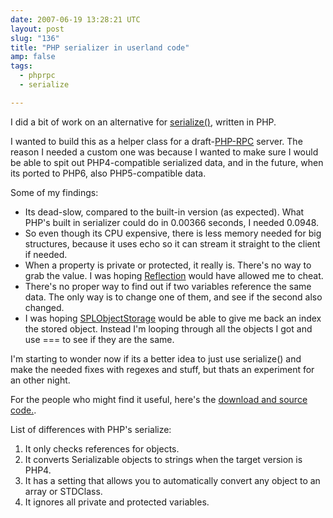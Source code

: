 ```yaml
---
date: 2007-06-19 13:28:21 UTC
layout: post
slug: "136"
title: "PHP serializer in userland code"
amp: false
tags:
  - phprpc
  - serialize

---
```

<p>
  I did a bit of work on an alternative for <a href="http://www.php.net/serialize">serialize()</a>, written in PHP.</p>

<p>I wanted to build this as a helper class for a draft-<a href="http://evertpot.com/133">PHP-RPC</a> server. The reason I needed a custom one was because I wanted to make sure I would be able to spit out PHP4-compatible serialized data, and in the future, when its ported to PHP6, also PHP5-compatible data.</p>

<p>Some of my findings:</p>

<ul>
  <li>Its dead-slow, compared to the built-in version (as expected). What PHP's built in serializer could do in 0.00366 seconds, I needed 0.0948.</li>
  <li>So even though its CPU expensive, there is less memory needed for big structures, because it uses echo so it can stream it straight to the client if needed.</li>
  <li>When a property is private or protected, it really is. There's no way to grab the value. I was hoping <a href="http://php.net/oop5.reflection">Reflection</a> would have allowed me to cheat.</li>
  <li>There's no proper way to find out if two variables reference the same data. The only way is to change one of them, and see if the second also changed.</li>
  <li>I was hoping <a href="http://www.php.net/~helly/php/ext/spl/classSplObjectStorage.html">SPLObjectStorage</a> would be able to give me back an index the stored object. Instead I'm looping through all the objects I got and use === to see if they are the same.</li>
</ul>

<p>I'm starting to wonder now if its a better idea to just use serialize() and make the needed fixes with regexes and stuff, but thats an experiment for an other night.</p>

<p>For the people who might find it useful, here's the <a href="http://www.rooftopsolutions.nl/code?p=PHPRPC&a=s">download and source code.</a>.</p>

<p>List of differences with PHP's serialize:</p>

<ol>
  <li>It only checks references for objects.</li>
  <li>It converts Serializable objects to strings when the target version is PHP4.</li>
  <li>It has a setting that allows you to automatically convert any object to an array or STDClass.</li>
  <li>It ignores all private and protected variables.</li>
</ol>
